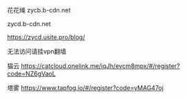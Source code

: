 花花绳
zycb.b-cdn.net

zycd.b-cdn.net

https://zycd.usite.pro/blog/

无法访问请挂vpn翻墙

猫云
https://catcloud.onelink.me/iqJh/evcm8mpx/#/register?code=NZ6gVaoL

塔雾
https://www.tapfog.io/#/register?code=yMAG47oj
